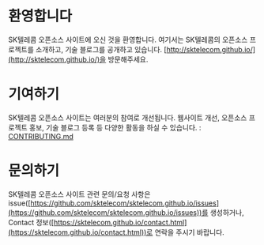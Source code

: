 # 환영합니다
SK텔레콤 오픈소스 사이트에 오신 것을 환영합니다. 여기서는 SK텔레콤의 오픈소스 프로젝트를 소개하고, 기술 블로그를 공개하고 있습니다.  [http://sktelecom.github.io/](http://sktelecom.github.io/)을 방문해주세요. 

# 기여하기
SK텔레콤 오픈소스 사이트는 여러분의 참여로 개선됩니다. 웹사이트 개선, 오픈소스 프로젝트 홍보, 기술 블로그 등록 등 다양한 활동을 하실 수 있습니다. : [CONTRIBUTING.md](./CONTRIBUTING.md)

# 문의하기
SK텔레콤 오픈소스 사이트 관련 문의/요청 사항은 issue([https://github.com/sktelecom/sktelecom.github.io/issues](https://github.com/sktelecom/sktelecom.github.io/issues))를 생성하거나, Contact 정보([https://sktelecom.github.io/contact.html](https://sktelecom.github.io/contact.html))로 연락을 주시기 바랍니다.